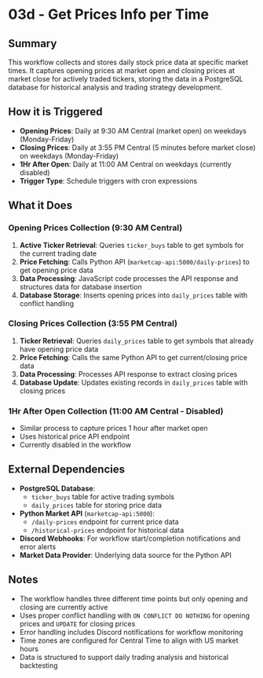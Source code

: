 # 03d - Get Prices Info per Time

## Summary
This workflow collects and stores daily stock price data at specific market times. It captures opening prices at market open and closing prices at market close for actively traded tickers, storing the data in a PostgreSQL database for historical analysis and trading strategy development.

## How it is Triggered
- **Opening Prices**: Daily at 9:30 AM Central (market open) on weekdays (Monday-Friday)
- **Closing Prices**: Daily at 3:55 PM Central (5 minutes before market close) on weekdays (Monday-Friday)
- **1Hr After Open**: Daily at 11:00 AM Central on weekdays (currently disabled)
- **Trigger Type**: Schedule triggers with cron expressions

## What it Does

### Opening Prices Collection (9:30 AM Central)
1. **Active Ticker Retrieval**: Queries `ticker_buys` table to get symbols for the current trading date
2. **Price Fetching**: Calls Python API (`marketcap-api:5000/daily-prices`) to get opening price data
3. **Data Processing**: JavaScript code processes the API response and structures data for database insertion
4. **Database Storage**: Inserts opening prices into `daily_prices` table with conflict handling

### Closing Prices Collection (3:55 PM Central)
1. **Ticker Retrieval**: Queries `daily_prices` table to get symbols that already have opening price data
2. **Price Fetching**: Calls the same Python API to get current/closing price data
3. **Data Processing**: Processes API response to extract closing prices
4. **Database Update**: Updates existing records in `daily_prices` table with closing prices

### 1Hr After Open Collection (11:00 AM Central - Disabled)
- Similar process to capture prices 1 hour after market open
- Uses historical price API endpoint
- Currently disabled in the workflow

## External Dependencies
- **PostgreSQL Database**:
  - `ticker_buys` table for active trading symbols
  - `daily_prices` table for storing price data
- **Python Market API** (`marketcap-api:5000`):
  - `/daily-prices` endpoint for current price data
  - `/historical-prices` endpoint for historical data
- **Discord Webhooks**: For workflow start/completion notifications and error alerts
- **Market Data Provider**: Underlying data source for the Python API

## Notes
- The workflow handles three different time points but only opening and closing are currently active
- Uses proper conflict handling with `ON CONFLICT DO NOTHING` for opening prices and `UPDATE` for closing prices
- Error handling includes Discord notifications for workflow monitoring
- Time zones are configured for Central Time to align with US market hours
- Data is structured to support daily trading analysis and historical backtesting